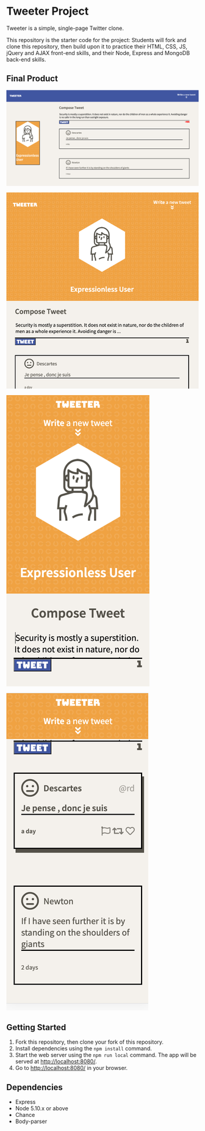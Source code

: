 # Tweeter Project

Tweeter is a simple, single-page Twitter clone.

This repository is the starter code for the project: Students will fork and clone this repository, then build upon it to practice their HTML, CSS, JS, jQuery and AJAX front-end skills, and their Node, Express and MongoDB back-end skills.

## Final Product

!["Desktop Layout"](https://github.com/ar4sdoteth/tweeter/blob/master/public/images/desktop_layout.png?raw=true)

!["Tablet Layout"](https://github.com/ar4sdoteth/tweeter/blob/master/public/images/tablet_layout.png?raw=true)

!["Mobile Header"](https://github.com/ar4sdoteth/tweeter/blob/master/public/images/mobile_header.png?raw=true)

!["Tweet Box"](https://github.com/ar4sdoteth/tweeter/blob/master/public/images/mobile_scroll-hover.png?raw=true)

## Getting Started

1. Fork this repository, then clone your fork of this repository.
2. Install dependencies using the `npm install` command.
3. Start the web server using the `npm run local` command. The app will be served at <http://localhost:8080/>.
4. Go to <http://localhost:8080/> in your browser.

## Dependencies

- Express
- Node 5.10.x or above
- Chance
- Body-parser
